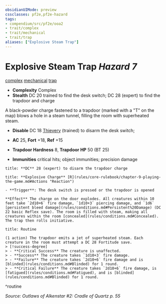 ```yaml
---
obsidianUIMode: preview
cssclasses: pf2e,pf2e-hazard
tags:
- compendium/src/pf2e/ooa2
- trait/complex
- trait/mechanical
- trait/trap
aliases: ["Explosive Steam Trap"]
---
```

# Explosive Steam Trap *Hazard 7*  
[complex](rules/traits/complex.md "Complex Hazard Trait")  [mechanical](rules/traits/mechanical.md "Mechanical Hazard Trait")  [trap](rules/traits/trap.md "Trap Hazard Trait")  

- **Complexity** Complex
- **Stealth** DC 20 trained to find the desk switch; DC 28 (expert) to find the trapdoor and charge  

A black-powder charge fastened to a trapdoor (marked with a "T" on the map) blows a hole in a steam tunnel, filling the room with superheated steam.

- **Disable** DC 18 [Thievery](compendium/skills.md#Thievery) (trained) to disarm the desk switch;  

- **AC** 25, **Fort** +18, **Ref** +15
- **Trapdoor Hardness** 8, **Trapdoor HP** 50 (BT 25)
- **Immunities** critical hits; object immunities; precision damage

```ad-embed-ability
title: **DC** 28 (expert) to disarm the trapdoor charge
```
```ad-embed-ability
title: **Explosive Charge** [R](rules/core-rulebook/chapter-9-playing-the-game.md#Actions "Reaction")

- **Trigger**: The desk switch is pressed or the trapdoor is opened

**Effect** The charge on the door explodes. All creatures within 10 feet take `2d10+6` fire damage, `1d10+3` piercing damage, and `1d6` [persistent bleed damage](rules/conditions.md#Persistent%20Damage) (DC 22 basic Reflex save). The room is filled with steam, making all creatures within the room [concealed](rules/conditions.md#Concealed). The trap then rolls initiative.
```

```ad-pf2-summary
title: Routine

(1 action) The trapdoor emits a jet of superheated steam. Each creature in the room must attempt a DC 28 Fortitude save.
> [!success-degree] 
> - **Critical Success** The creature is unaffected.
> - **Success** The creature takes `1d10+3` fire damage.
> - **Failure** The creature takes `2d10+6` fire damage and is [blinded](rules/conditions.md#Blinded) for 1 round.
> - **Critical Failure** The creature takes `2d10+6` fire damage, is [fatigued](rules/conditions.md#Fatigued), and is [blinded](rules/conditions.md#Blinded) for 1 round.
```
^routine

*Source: Outlaws of Alkenstar #2: Cradle of Quartz p. 55*